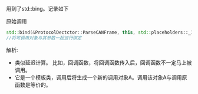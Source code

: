用到了std::bing。记录如下

原始调用

```C++
std::bind(&ProtocolDectctor::ParseCANFrame, this, std::placeholders::_1));
//将可调用对象与其参数一起进行绑定
```

解析:

- 类似延迟计算。 比如，回调函数，将回调函数传入后，回调函数不一定马上被调用。
- 它是一个模板类，调用后将生成一个新的调用对象A。调用该对象A与调用原函数是等价的。